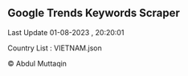 

## Google Trends Keywords Scraper 
 
Last Update 01-08-2023 , 20:20:01

Country List :
VIETNAM.json



© Abdul Muttaqin 
